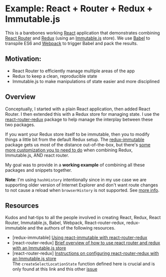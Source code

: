 # Example: React + Router + Redux + Immutable.js

This is a barebones working [React](https://facebook.github.io/react/) application that demonstrates combining [React Router](https://github.com/reactjs/react-router) and [Redux](http://redux.js.org/) (using an [Immutable.js](https://facebook.github.io/immutable-js/) store). We use [Babel](https://babeljs.io/) to transpile ES6 and [Webpack](https://webpack.github.io/) to trigger Babel and pack the results.

## Motivation:

* React Router to efficiently manage multiple areas of the app
* Redux to keep a clean, reproducible state
* Immutable.js to make manipulations of state easier and more disciplined

## Overview

Conceptually, I started with a plain React application, then added React Router. I then extended this with a Redux store for managing state. I use the [react-router-redux](https://github.com/reactjs/react-router-redux) package to help manage the interplay between these two packages.

If you want your Redux store itself to be immutable, then you to modify things a little bit from the default Redux setup. The [redux-immutable](https://github.com/gajus/redux-immutable) package gets us most of the distance out-of-the-box, but there's [some more customization you to need to do](https://github.com/gajus/redux-immutable#using-with-react-router-redux) when combining Redux, Immutable.js, AND react router.

My goal was to provide in a **working example** of combining all these packages and snippets together.

**Note**: I'm using `hashHistory` intentionally since in my use case we are supporting older version of Internet Explorer and don't want route changes to not cause a reload when `browserHistory` is not supported. See [more info](https://github.com/reactjs/react-router/blob/master/docs/guides/Histories.md#hashhistory).


## Resources

Kudos and hat-tips to all the people involved in creating React, Redux, React Router, Immutable.js, Babel, Webpack, React-router-redux, redux-immutable and the authors of the following resources.

* [redux-immutable] [Using react-immutable with react-router-redux](https://github.com/gajus/redux-immutable#using-with-react-router-redux)
* [react-router-redux] [Brief overview of how to use react router and redux with an Immutable.js store](https://github.com/reactjs/react-router-redux#what-if-i-use-immutablejs-with-my-redux-store)
* [react-router-redux] [Instructions on configuring react-router-redux with an Immutable.js store ](https://github.com/reactjs/react-router-redux/issues/301)  
  The `createSelectLocationState` function defined here is crucial and is only found at this link and this other [issue](https://github.com/reactjs/react-router-redux/issues/314#issuecomment-190678756)
